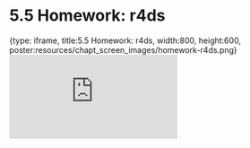 # 5.5 Homework: r4ds
 
{type: iframe, title:5.5 Homework: r4ds, width:800, height:600, poster:resources/chapt_screen_images/homework-r4ds.png}
![](https://vgaysin1.github.io/CURE-MicrobialMysteries-test/homework-r4ds.html)
 

 
